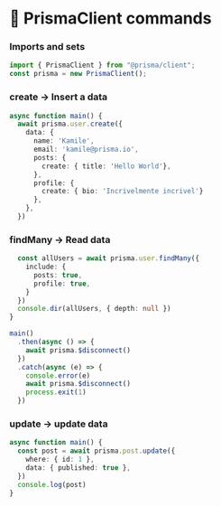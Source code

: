 # 🔺 PrismaClient commands

### Imports and sets
~~~typescript
import { PrismaClient } from "@prisma/client";
const prisma = new PrismaClient();
~~~


### create -> Insert a data
~~~typescript
async function main() {
  await prisma.user.create({
    data: {
      name: 'Kamile',
      email: 'kamile@prisma.io',
      posts: {
        create: { title: 'Hello World'},
      },
      profile: {
        create: { bio: 'Incrivelmente incrivel'}
      },
    },
  })
~~~

### findMany -> Read data
~~~typescript
  const allUsers = await prisma.user.findMany({
    include: {
      posts: true,
      profile: true,
    }
  })
  console.dir(allUsers, { depth: null })
}

main()
  .then(async () => {
    await prisma.$disconnect()
  })
  .catch(async (e) => {
    console.error(e)
    await prisma.$disconnect()
    process.exit(1)
  })
~~~

### update -> update data
~~~typescript
async function main() {
  const post = await prisma.post.update({
    where: { id: 1 },
    data: { published: true },
  })
  console.log(post)
}
~~~
